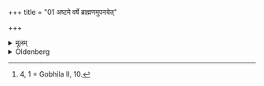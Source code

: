 +++
title = "01 अष्टमे वर्षे ब्राह्मणमुपनयेत्"

+++

<details><summary>मूलम्</summary>

अष्टमे वर्षे ब्राह्मणमुपनयेत् १
</details>

<details><summary>Oldenberg</summary>

1 [^fn_1020]. Let him initiate a Brāhmaṇa in his eighth year.

[^fn_1020]: 4, 1 = Gobhila II, 10.
</details>
